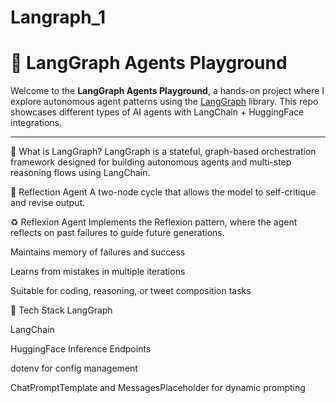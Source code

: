 # Langraph_1

# 🤖 LangGraph Agents Playground

Welcome to the **LangGraph Agents Playground**, a hands-on project where I explore autonomous agent patterns using the [LangGraph](https://python.langgraph.org/) library. This repo showcases different types of AI agents with LangChain + HuggingFace integrations.

---

🚀 What is LangGraph?
LangGraph is a stateful, graph-based orchestration framework designed for building autonomous agents and multi-step reasoning flows using LangChain.

 🔁 Reflection Agent
A two-node cycle that allows the model to self-critique and revise output.

♻️ Reflexion Agent
Implements the Reflexion pattern, where the agent reflects on past failures to guide future generations.

Maintains memory of failures and success

Learns from mistakes in multiple iterations

Suitable for coding, reasoning, or tweet composition tasks

🧠 Tech Stack
LangGraph

LangChain

HuggingFace Inference Endpoints

dotenv for config management

ChatPromptTemplate and MessagesPlaceholder for dynamic prompting